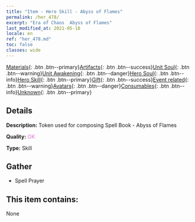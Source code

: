 ```yaml
---
title: "Item - Hero Skill - Abyss of Flames"
permalink: /her_478/
excerpt: "Era of Chaos  Abyss of Flames"
last_modified_at: 2021-05-18
locale: en
ref: "her_478.md"
toc: false
classes: wide
---
```

 [Materials](/Items/){: .btn .btn--primary}[Artifacts](/Items/Artifacts/){: .btn .btn--success}[Unit Soul](/Items/UnitSoul/){: .btn .btn--warning}[Unit Awakening](/Items/UnitAwakening/){: .btn .btn--danger}[Hero Soul](/Items/HeroSoul/){: .btn .btn--info}[Hero Skill](/Items/HeroSkill/){: .btn .btn--primary}[Gift](/Items/Gift/){: .btn .btn--success}[Event related](/Items/Events/){: .btn .btn--warning}[Avatars](/Items/Avatars/){: .btn .btn--danger}[Consumables](/Items/Consumables/){: .btn .btn--info}[Unknown](/Items/Unknown/){: .btn .btn--primary}

## Details
 **Description:** Token used for composing Spell Book - Abyss of Flames

 **Quality:** <span style="color: #DA70D6">OK</span>

 **Type:** Skill

## Gather

*    Spell Prayer 

## This item contains:

  None

